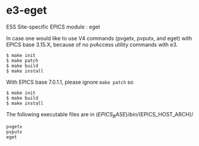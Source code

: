 
e3-eget  
======
ESS Site-specific EPICS module : eget


In case one would like to use V4 commands (pvgetx, pvputx, and eget) with EPICS base 3.15.X, because of
no pvAccess utility commands with e3. 

```
$ make init
$ make patch
$ make build
$ make install
```

With EPICS base 7.0.1.1, please ignore `make patch` so

```
$ make init
$ make build
$ make install
```


The following executable files are in $(EPICS_BASE)/bin/$(EPICS_HOST_ARCH)/

```
pvgetx
pvputx
eget
```

